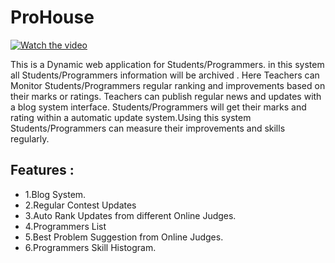# ProHouse
[![Watch the video](https://user-images.githubusercontent.com/16709991/99700395-577e1b80-2abd-11eb-8bce-99055c0bb265.PNG)](https://www.youtube.com/watch?v=WdZ04NCpoz0)

This is a Dynamic web application for Students/Programmers.
in this system all  Students/Programmers information will be archived . Here Teachers can Monitor Students/Programmers regular ranking and improvements based on their marks or ratings. Teachers can publish regular news and updates with a blog system interface. Students/Programmers will get their marks and rating within a automatic update system.Using this system Students/Programmers can measure their improvements and skills regularly. 

## Features :
* 1.Blog System.
* 2.Regular Contest Updates
* 3.Auto Rank Updates from different Online Judges.
* 4.Programmers List
* 5.Best Problem Suggestion from Online Judges.
* 6.Programmers Skill Histogram.
